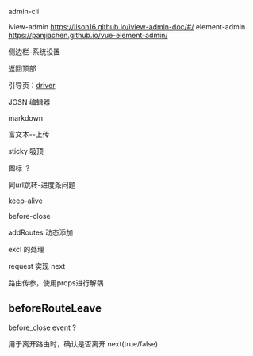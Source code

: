 admin-cli

iview-admin https://lison16.github.io/iview-admin-doc/#/
element-admin https://panjiachen.github.io/vue-element-admin/

侧边栏-系统设置

返回顶部

引导页：[driver](https://github.com/kamranahmedse/driver.js)

JOSN 编辑器

markdown

富文本--上传

sticky 吸顶

图标 ？

同url跳转-进度条问题

keep-alive

before-close

addRoutes 动态添加

excl 的处理

request 实现 next

路由传参，使用props进行解耦

## beforeRouteLeave  

before_close event ?

用于离开路由时，确认是否离开 next(true/false)